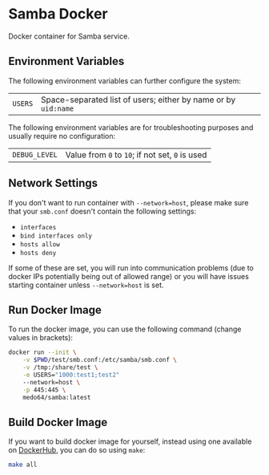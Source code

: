 # Samba Docker

Docker container for Samba service.


## Environment Variables

The following environment variables can further configure the system:

|                     |                                                                |
|---------------------|----------------------------------------------------------------|
| `USERS`             | Space-separated list of users; either by name or by `uid:name` |

The following environment variables are for troubleshooting purposes and
usually require no configuration:

|                     |                                                 |
|---------------------|-------------------------------------------------|
| `DEBUG_LEVEL`       | Value from `0` to `10`; if not set, `0` is used |


## Network Settings

If you don't want to run container with `--network=host`, please make sure that
your `smb.conf` doesn't contain the following settings:
* `interfaces`
* `bind interfaces only`
* `hosts allow`
* `hosts deny`

If some of these are set, you will run into communication problems (due to
docker IPs potentially being out of allowed range) or you will have issues
starting container unless `--network=host` is set.


## Run Docker Image

To run the docker image, you can use the following command (change values in
brackets):
~~~bash
docker run --init \
    -v $PWD/test/smb.conf:/etc/samba/smb.conf \
    -v /tmp:/share/test \
    -e USERS="1000:test1;test2"
    --network=host \
    -p 445:445 \
    medo64/samba:latest
~~~


## Build Docker Image

If you want to build docker image for yourself, instead using one available on
[DockerHub](https://hub.docker.com/repository/docker/medo64/samba/general), you
can do so using `make`:
~~~bash
make all
~~~
